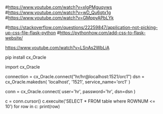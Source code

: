 #https://www.youtube.com/watch?v=xIgPMguqyws
#https://www.youtube.com/watch?v=wD_Qu6qtx1g
#https://www.youtube.com/watch?v=GMppyAPbLYk

#https://stackoverflow.com/questions/22259847/application-not-picking-up-css-file-flask-python
#https://pythonhow.com/add-css-to-flask-website/



https://www.youtube.com/watch?v=LSnAs2WbLiA




pip install cx_Oracle

import cx_Oracle

connection = cx_Oracle.connect("hr/hr@localhost:1521/orc1")
dsn = cx_Oracle.makedsn(
    'localhost',
    '1521',
    service_name='orc1'
)

conn = cx_Oracle.connect(
    user='hr',
    password='hr',
    dsn=dsn
)


c = conn.cursor()
c.execuite('SELECT * FROM table where ROWNUM <= 10')
for row in c: print(row)